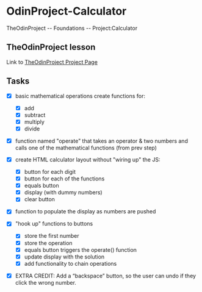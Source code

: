 # OdinProject-Calculator
TheOdinProject -- Foundations -- Project:Calculator

## TheOdinProject lesson
Link to [TheOdinProject Project Page](https://www.theodinproject.com/paths/foundations/courses/foundations/lessons/calculator)

## Tasks
- [x] basic mathematical operations
  create functions for:
  - [x] add
  - [x] subtract
  - [x] multiply
  - [x] divide
- [x] function named "operate" that takes an operator & two numbers and calls one of the mathematical functions (from prev step)
- [x] create HTML calculator layout
  without "wiring up" the JS:
  - [x] button for each digit
  - [x] button for each of the functions
  - [x] equals button
  - [x] display (with dummy numbers)
  - [x] clear button
- [x] function to populate the display as numbers are pushed
- [x] "hook up" functions to buttons
  - [x] store the first number
  - [x] store the operation
  - [x] equals button triggers the operate() function
  - [x] update display with the solution
  - [x] add functionality to chain operations

- [x] EXTRA CREDIT: Add a “backspace” button, so the user can undo if they click the wrong number.
  
  <!-- *** this section will be a challenge *** -->

<!-- additional goals -->

<!-- EXTRA CREDIT: Users can get floating point numbers if they do the math required to get one, but they can’t type them in yet. Add a . button and let users input decimals! Make sure you don’t let them type more than one though: 12.3.56.5. It is hard to do math on these numbers. (disable the decimal button if there’s already one in the display)

EXTRA CREDIT: Make it look nice! This can be a good portfolio project… but not if it’s UGLY. At least make the operations a different color from the keypad buttons.


EXTRA CREDIT: Add keyboard support! -->
